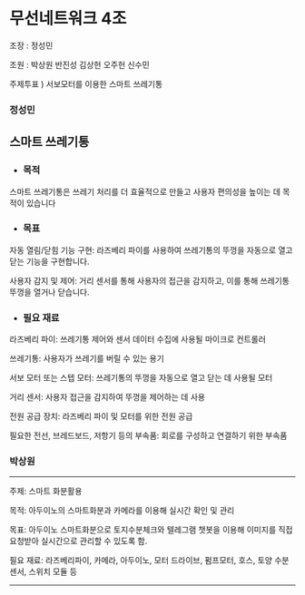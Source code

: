 # 무선네트워크 4조

조장 : 정성민 

조원 : 박상원 반진성 김상헌 오주헌 신수민


주제투표 ) 서보모터를 이용한 스마트 쓰레기통

### 정성민
## 스마트 쓰레기통

* ### 목적
 스마트 쓰레기통은 쓰레기 처리를 더 효율적으로 만들고 사용자 편의성을 높이는 데 목적이 있습니다

* ### 목표
 자동 열림/닫힘 기능 구현: 라즈베리 파이를 사용하여 쓰레기통의 뚜껑을 자동으로 열고 닫는 기능을 구현합니다.

 사용자 감지 및 제어: 거리 센서를 통해 사용자의 접근을 감지하고, 이를 통해 쓰레기통 뚜껑을 열거나 닫습니다.

* ### 필요 재료
 라즈베리 파이: 쓰레기통 제어와 센서 데이터 수집에 사용될 마이크로 컨트롤러
 
 쓰레기통: 사용자가 쓰레기를 버릴 수 있는 용기

 서보 모터 또는 스텝 모터: 쓰레기통의 뚜껑을 자동으로 열고 닫는 데 사용될 모터

 거리 센서: 사용자 접근을 감지하여 뚜껑을 제어하는 데 사용

 전원 공급 장치: 라즈베리 파이 및 모터를 위한 전원 공급

 필요한 전선, 브레드보드, 저항기 등의 부속품: 회로를 구성하고 연결하기 위한 부속품

### 박상원
***
주제: 스마트 화분활용
   
목적: 아두이노의 스마트화분과 카메라를 이용해 실시간 확인 및 관리

목표: 아두이노 스마트화분으로 토지수분체크와 텔레그램 챗봇을 이용해 이미지를 직접 요청받아 실시간으로 관리할 수 있도록 함.

필요 재료: 라즈베리파이, 카메라, 아두이노, 모터 드라이브, 펌프모터, 호스, 토양 수분 센서, 스위치 모듈 등
***



